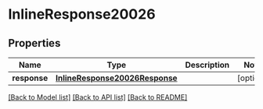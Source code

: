 # InlineResponse20026

## Properties
Name | Type | Description | Notes
------------ | ------------- | ------------- | -------------
**response** | [**InlineResponse20026Response**](InlineResponse20026Response.md) |  | [optional] 

[[Back to Model list]](../README.md#documentation-for-models) [[Back to API list]](../README.md#documentation-for-api-endpoints) [[Back to README]](../README.md)


